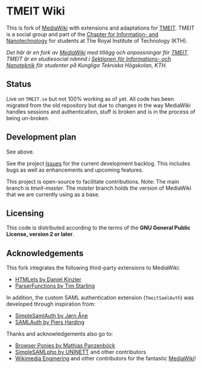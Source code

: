 ﻿TMEIT Wiki
==========

This is fork of [MediaWiki](https://www.mediawiki.org/) with extensions and adaptations for 
[TMEIT](http://tmeit.se). TMEIT is a social group and part of the 
[Chapter for Information- and Nanotechnology](http://insektionen.se) for students at The 
Royal Institute of Technology (KTH).

_Det här är en fork av [MediaWiki](https://www.mediawiki.org/) med tillägg och anpassningar för 
[TMEIT](http://tmeit.se). TMEIT är en studiesocial nämnd i 
[Sektionen för Informations- och Nanoteknik](http://insektionen.se) för studenter på 
Kungliga Tekniska Högskolan, KTH._

## Status
Live on `TMEIT.se` but not 100% working as of yet. All code has been migrated from the old repository
but due to changes in the way MediaWiki handles sessions and authentication, stuff is broken and
is in the process of being un-broken.

## Development plan
See above.

See the project [Issues](https://github.com/wsv-accidis/tmeit-wiki/issues) for the current 
development backlog. This includes bugs as well as enhancements and upcoming features.

This project is open-source to facilitate contributions. Note: The main branch is *tmeit-master*. 
The *master* branch holds the version of MediaWiki that we are currently using as a base.

## Licensing
This code is distributed according to the terms of the **GNU General Public License, 
version 2 or later**.

## Acknowledgements
This fork integrates the following third-party extensions to MediaWiki:

* [HTMLets by Daniel Kinzler](https://www.mediawiki.org/wiki/Extension:HTMLets)
* [ParserFunctions by Tim Starling](https://www.mediawiki.org/wiki/Extension:ParserFunctions)

In addition, the custom SAML authentication extension (`TmeitSamlAuth`) was developed through inspiration from:

* [SimpleSamlAuth by Jørn Åne](https://www.mediawiki.org/wiki/Extension:SimpleSamlAuth)
* [SAMLAuth by Piers Harding](https://www.mediawiki.org/wiki/Extension:SAMLAuth)

Thanks and acknowledgements also go to:

* [Browser Ponies by Mathias Panzenböck](http://panzi.github.io/Browser-Ponies/)
* [SimpleSAMLphp by UNINETT](https://simplesamlphp.org/) and other contributors
* [Wikimedia Enginering](https://www.mediawiki.org/wiki/Wikimedia_Engineering) and other contributors for the fantastic [MediaWiki](https://www.mediawiki.org/)! 
